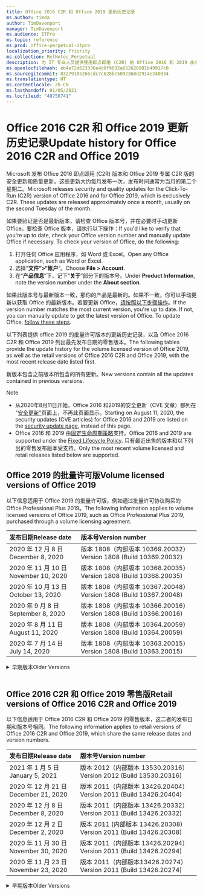 ```yaml
---
title: Office 2016 C2R 和 Office 2019 更新历史记录
ms.author: timda
author: TimDavenport
manager: TimDavenport
ms.audience: ITPro
ms.topic: reference
ms.prod: office-perpetual-itpro
localization_priority: Priority
ms.collection: RelNotes_Perpetual
description: 为 IT 专业人员提供使用即点即用 (C2R) 的 Office 2016 和 2019 永久版本的更新历史记录
ms.openlocfilehash: eb4a72d623336e4d8f9032a652626981b49917c0
ms.sourcegitcommit: 83279185266cdc7c628bc5092360d2914e240034
ms.translationtype: HT
ms.contentlocale: zh-CN
ms.lasthandoff: 01/05/2021
ms.locfileid: "49756741"
---
```

# <a name="update-history-for-office-2016-c2r-and-office-2019"></a><span data-ttu-id="72a19-103">Office 2016 C2R 和 Office 2019 更新历史记录</span><span class="sxs-lookup"><span data-stu-id="72a19-103">Update history for Office 2016 C2R and Office 2019</span></span>

<span data-ttu-id="72a19-p101">Microsoft 发布 Office 2016 即点即用 (C2R) 版本和 Office 2019 专属 C2R 版的安全更新和质量更新。这些更新大约每月发布一次，发布时间通常为当月的第二个星期二。</span><span class="sxs-lookup"><span data-stu-id="72a19-p101">Microsoft releases security and quality updates for the Click-To-Run (C2R) version of Office 2016 and for Office 2019, which is exclusively C2R. These updates are released approximately once a month, usually on the second Tuesday of the month.</span></span>

<span data-ttu-id="72a19-p102">如果要验证是否是最新版本，请检查 Office 版本号，并在必要时手动更新 Office。要检查 Office 版本，请执行以下操作：</span><span class="sxs-lookup"><span data-stu-id="72a19-p102">If you'd like to verify that you're up to date, check your Office version number and manually update Office if necessary. To check your version of Office, do the following:</span></span>

  1.    <span data-ttu-id="72a19-108">打开任何 Office 应用程序，如 Word 或 Excel。</span><span class="sxs-lookup"><span data-stu-id="72a19-108">Open any Office application, such as Word or Excel.</span></span>
  2.    <span data-ttu-id="72a19-109">选择“**文件”>“帐户**”。</span><span class="sxs-lookup"><span data-stu-id="72a19-109">Choose **File > Account**.</span></span>
  3.    <span data-ttu-id="72a19-110">在“**产品信息**”下，记下“**关于**”部分下的版本号。</span><span class="sxs-lookup"><span data-stu-id="72a19-110">Under **Product Information**, note the version number under the **About section**.</span></span>

<span data-ttu-id="72a19-p103">如果此版本号与最新版本一致，那你的产品是最新的。如果不一致，你可以手动更新以获取 Office 的最新版本。若要更新 Office，[请按照以下步骤操作](https://support.office.com/article/2ab296f3-7f03-43a2-8e50-46de917611c5)。</span><span class="sxs-lookup"><span data-stu-id="72a19-p103">If the version number matches the most current version, you're up to date. If not, you can manually update to get the latest version of Office. To update Office, [follow these steps](https://support.office.com/article/2ab296f3-7f03-43a2-8e50-46de917611c5).</span></span>


<span data-ttu-id="72a19-114">以下列表提供 office 2019 的批量许可版本的更新历史记录，以及 Office 2016 C2R 和 Office 2019 列出最先发布日期的零售版本。</span><span class="sxs-lookup"><span data-stu-id="72a19-114">The following tables provide the update history for the volume licensed version of Office 2019, as well as the retail versions of Office 2016 C2R and Office 2019, with the most recent release date listed first.</span></span>

<span data-ttu-id="72a19-115">新版本包含之前版本所包含的所有更新。</span><span class="sxs-lookup"><span data-stu-id="72a19-115">New versions contain all the updates contained in previous versions.</span></span>


 > [!NOTE]
> - <span data-ttu-id="72a19-116">从2020年8月11日开始，Office 2016 和2019的安全更新（CVE 文章）都列在 "[安全更新"](https://docs.microsoft.com/officeupdates/microsoft365-apps-security-updates)页面上，不再此页面显示。</span><span class="sxs-lookup"><span data-stu-id="72a19-116">Starting on August 11, 2020, the security updates (CVE articles) for Office 2016 and 2019 are listed on the [security update page](https://docs.microsoft.com/officeupdates/microsoft365-apps-security-updates), instead of this page.</span></span> 
> - <span data-ttu-id="72a19-117">Office 2016 和 2019 由[固定生命周期策略](https://docs.microsoft.com/lifecycle/policies/fixed)支持。</span><span class="sxs-lookup"><span data-stu-id="72a19-117">Office 2016 and 2019 are supported under the [Fixed Lifecycle Policy](https://docs.microsoft.com/lifecycle/policies/fixed).</span></span> <span data-ttu-id="72a19-118">只有最近出售的版本和以下列出的零售发布版本受支持。</span><span class="sxs-lookup"><span data-stu-id="72a19-118">Only the most recent volume licensed and retail releases listed below are supported.</span></span>


## <a name="volume-licensed-versions-of-office-2019"></a><span data-ttu-id="72a19-119">Office 2019 的批量许可版</span><span class="sxs-lookup"><span data-stu-id="72a19-119">Volume licensed versions of Office 2019</span></span>
<span data-ttu-id="72a19-120">以下信息适用于 Office 2019 的批量许可版，例如通过批量许可协议购买的 Office Professional Plus 2019。</span><span class="sxs-lookup"><span data-stu-id="72a19-120">The following information applies to volume licensed versions of Office 2019, such as Office Professional Plus 2019, purchased through a volume licensing agreement.</span></span>

[//]: # (请勿删除批量许可表开头)


|<span data-ttu-id="72a19-122">**发布日期**</span><span class="sxs-lookup"><span data-stu-id="72a19-122">**Release date**</span></span>|<span data-ttu-id="72a19-123">**版本号**</span><span class="sxs-lookup"><span data-stu-id="72a19-123">**Version number**</span></span>|
|:-----|:-----|
|<span data-ttu-id="72a19-124">2020 年 12 月 8 日</span><span class="sxs-lookup"><span data-stu-id="72a19-124">December 8, 2020</span></span>|<span data-ttu-id="72a19-125">版本 1808（内部版本 10369.20032）</span><span class="sxs-lookup"><span data-stu-id="72a19-125">Version 1808 (Build 10369.20032)</span></span>|
|<span data-ttu-id="72a19-126">2020 年 11 月 10 日</span><span class="sxs-lookup"><span data-stu-id="72a19-126">November 10, 2020</span></span>|<span data-ttu-id="72a19-127">版本 1808（内部版本 10368.20035）</span><span class="sxs-lookup"><span data-stu-id="72a19-127">Version 1808 (Build 10368.20035)</span></span>|
|<span data-ttu-id="72a19-128">2020 年 10 月 13 日</span><span class="sxs-lookup"><span data-stu-id="72a19-128">October 13, 2020</span></span>|<span data-ttu-id="72a19-129">版本 1808（内部版本 10367.20048）</span><span class="sxs-lookup"><span data-stu-id="72a19-129">Version 1808 (Build 10367.20048)</span></span>|
|<span data-ttu-id="72a19-130">2020 年 9 月 8 日</span><span class="sxs-lookup"><span data-stu-id="72a19-130">September 8, 2020</span></span>|<span data-ttu-id="72a19-131">版本 1808（内部版本 10366.20016）</span><span class="sxs-lookup"><span data-stu-id="72a19-131">Version 1808 (Build 10366.20016)</span></span>|
|<span data-ttu-id="72a19-132">2020 年 8 月 11 日</span><span class="sxs-lookup"><span data-stu-id="72a19-132">August 11, 2020</span></span>|<span data-ttu-id="72a19-133">版本 1808（内部版本 10364.20059）</span><span class="sxs-lookup"><span data-stu-id="72a19-133">Version 1808 (Build 10364.20059)</span></span>|
|<span data-ttu-id="72a19-134">2020 年 7 月 14 日</span><span class="sxs-lookup"><span data-stu-id="72a19-134">July 14, 2020</span></span>   |<span data-ttu-id="72a19-135">版本 1808（内部版本 10363.20015）</span><span class="sxs-lookup"><span data-stu-id="72a19-135">Version 1808 (Build 10363.20015)</span></span>  |


[//]: # (请勿删除批量许可表结尾)

<details>
<summary><span data-ttu-id="72a19-137">早期版本</span><span class="sxs-lookup"><span data-stu-id="72a19-137">Older Versions</span></span></summary>
 

[//]: # (请勿删除批量许可旧表开头)


|<span data-ttu-id="72a19-139">**发布日期**</span><span class="sxs-lookup"><span data-stu-id="72a19-139">**Release date**</span></span>|<span data-ttu-id="72a19-140">**版本号**</span><span class="sxs-lookup"><span data-stu-id="72a19-140">**Version number**</span></span>|
|:-----|:-----|
|<span data-ttu-id="72a19-141">2020 年 6 月 9 日</span><span class="sxs-lookup"><span data-stu-id="72a19-141">June 9, 2020</span></span>   |<span data-ttu-id="72a19-142">版本 1808（内部版本 10361.20002）</span><span class="sxs-lookup"><span data-stu-id="72a19-142">Version 1808 (Build 10361.20002)</span></span>  |
|<span data-ttu-id="72a19-143">2020 年 5 月12 日</span><span class="sxs-lookup"><span data-stu-id="72a19-143">May 12, 2020</span></span>   |<span data-ttu-id="72a19-144">版本 1808（内部版本 10359.20023）</span><span class="sxs-lookup"><span data-stu-id="72a19-144">Version 1808 (Build 10359.20023)</span></span>  |
|<span data-ttu-id="72a19-145">2020 年 4 月 14 日</span><span class="sxs-lookup"><span data-stu-id="72a19-145">April 14, 2020</span></span>   |<span data-ttu-id="72a19-146">版本 1808 （内部版本 10358.20061）</span><span class="sxs-lookup"><span data-stu-id="72a19-146">Version 1808 (Build 10358.20061)</span></span>  |
|<span data-ttu-id="72a19-147">2020 年 3 月 10 日</span><span class="sxs-lookup"><span data-stu-id="72a19-147">March 10, 2020</span></span>   |<span data-ttu-id="72a19-148">版本 1808（内部版本 10357.20081）</span><span class="sxs-lookup"><span data-stu-id="72a19-148">Version 1808 (Build 10357.20081)</span></span>  |
|<span data-ttu-id="72a19-149">2020 年 2 月 11 日</span><span class="sxs-lookup"><span data-stu-id="72a19-149">February 11, 2020</span></span>   |<span data-ttu-id="72a19-150">版本 1808（内部版本 10356.20006）</span><span class="sxs-lookup"><span data-stu-id="72a19-150">Version 1808 (Build 10356.20006)</span></span>  |


[//]: # (请勿删除批量许可旧表结尾)

</details>


<br/>

## <a name="retail-versions-of-office-2016-c2r-and-office-2019"></a><span data-ttu-id="72a19-152">Office 2016 C2R 和 Office 2019 零售版</span><span class="sxs-lookup"><span data-stu-id="72a19-152">Retail versions of Office 2016 C2R and Office 2019</span></span>
<span data-ttu-id="72a19-153">以下信息适用于 Office 2016 C2R 和 Office 2019 的零售版本，这二者的发布日期和版本号相同。</span><span class="sxs-lookup"><span data-stu-id="72a19-153">The following information applies to retail versions of Office 2016 C2R and Office 2019, which share the same release dates and version numbers.</span></span>

[//]: # (请勿删除零售表开头)


|<span data-ttu-id="72a19-155">**发布日期**</span><span class="sxs-lookup"><span data-stu-id="72a19-155">**Release date**</span></span>|<span data-ttu-id="72a19-156">**版本号**</span><span class="sxs-lookup"><span data-stu-id="72a19-156">**Version number**</span></span>|
|:-----|:-----|
|<span data-ttu-id="72a19-157">2021 年 1 月 5 日</span><span class="sxs-lookup"><span data-stu-id="72a19-157">January 5, 2021</span></span>|<span data-ttu-id="72a19-158">版本 2012（内部版本 13530.20316）</span><span class="sxs-lookup"><span data-stu-id="72a19-158">Version 2012 (Build 13530.20316)</span></span>|
|<span data-ttu-id="72a19-159">2020 年 12 月 21 日</span><span class="sxs-lookup"><span data-stu-id="72a19-159">December 21, 2020</span></span>|<span data-ttu-id="72a19-160">版本 2011（内部版本 13426.20404）</span><span class="sxs-lookup"><span data-stu-id="72a19-160">Version 2011 (Build 13426.20404)</span></span>|
|<span data-ttu-id="72a19-161">2020 年 12 月 8 日</span><span class="sxs-lookup"><span data-stu-id="72a19-161">December 8, 2020</span></span>|<span data-ttu-id="72a19-162">版本 2011（内部版本 13426.20332）</span><span class="sxs-lookup"><span data-stu-id="72a19-162">Version 2011 (Build 13426.20332)</span></span>|
|<span data-ttu-id="72a19-163">2020 年 12 月 2 日</span><span class="sxs-lookup"><span data-stu-id="72a19-163">December 2, 2020</span></span>|<span data-ttu-id="72a19-164">版本 2011 (内部版本 13426.20308) </span><span class="sxs-lookup"><span data-stu-id="72a19-164">Version 2011 (Build 13426.20308)</span></span>|
|<span data-ttu-id="72a19-165">2020 年 11 月 30 日</span><span class="sxs-lookup"><span data-stu-id="72a19-165">November 30, 2020</span></span>|<span data-ttu-id="72a19-166">版本 2011（内部版本 13426.20294）</span><span class="sxs-lookup"><span data-stu-id="72a19-166">Version 2011 (Build 13426.20294)</span></span>|
|<span data-ttu-id="72a19-167">2020 年 11 月 23 日</span><span class="sxs-lookup"><span data-stu-id="72a19-167">November 23, 2020</span></span>|<span data-ttu-id="72a19-168">版本 2011（内部版本13426.20274）</span><span class="sxs-lookup"><span data-stu-id="72a19-168">Version 2011 (Build 13426.20274)</span></span>|


[//]: # (请勿删除零售表结尾)

<details>
<summary><span data-ttu-id="72a19-170">早期版本</span><span class="sxs-lookup"><span data-stu-id="72a19-170">Older Versions</span></span></summary>
 

[//]: # (请勿删除零售旧表开头)


|<span data-ttu-id="72a19-172">**发布日期**</span><span class="sxs-lookup"><span data-stu-id="72a19-172">**Release date**</span></span>|<span data-ttu-id="72a19-173">**版本号**</span><span class="sxs-lookup"><span data-stu-id="72a19-173">**Version number**</span></span>|
|:-----|:-----|
|<span data-ttu-id="72a19-174">2020 年 11 月 17 日</span><span class="sxs-lookup"><span data-stu-id="72a19-174">November 17, 2020</span></span>|<span data-ttu-id="72a19-175">版本 2010（内部版本 13328.20408）</span><span class="sxs-lookup"><span data-stu-id="72a19-175">Version 2010 (Build 13328.20408)</span></span>|
|<span data-ttu-id="72a19-176">2020 年 11 月 10 日</span><span class="sxs-lookup"><span data-stu-id="72a19-176">November 10, 2020</span></span>|<span data-ttu-id="72a19-177">版本 2010（内部版本 13328.20356）</span><span class="sxs-lookup"><span data-stu-id="72a19-177">Version 2010 (Build 13328.20356)</span></span>|
|<span data-ttu-id="72a19-178">2020 年 10 月 27 日</span><span class="sxs-lookup"><span data-stu-id="72a19-178">October 27, 2020</span></span>|<span data-ttu-id="72a19-179">版本 2010（内部版本 13328.20292）</span><span class="sxs-lookup"><span data-stu-id="72a19-179">Version 2010 (Build 13328.20292)</span></span>|
|<span data-ttu-id="72a19-180">2020 年 10 月 21 日</span><span class="sxs-lookup"><span data-stu-id="72a19-180">October 21, 2020</span></span>|<span data-ttu-id="72a19-181">版本 2009（内部版本 13231.20418）</span><span class="sxs-lookup"><span data-stu-id="72a19-181">Version 2009 (Build 13231.20418)</span></span>|
|<span data-ttu-id="72a19-182">2020 年 10 月 13 日</span><span class="sxs-lookup"><span data-stu-id="72a19-182">October 13, 2020</span></span>|<span data-ttu-id="72a19-183">版本 2009（内部版本 13231.20390）</span><span class="sxs-lookup"><span data-stu-id="72a19-183">Version 2009 (Build 13231.20390)</span></span>|
|<span data-ttu-id="72a19-184">2020 年 10 月 8 日</span><span class="sxs-lookup"><span data-stu-id="72a19-184">October 8, 2020</span></span>|<span data-ttu-id="72a19-185">版本 2009 (内部版本 13231.20368)</span><span class="sxs-lookup"><span data-stu-id="72a19-185">Version 2009 (Build 13231.20368)</span></span>|
|<span data-ttu-id="72a19-186">2020 年 9 月 28 日</span><span class="sxs-lookup"><span data-stu-id="72a19-186">September 28, 2020</span></span>|<span data-ttu-id="72a19-187">版本 2009（内部版本 13231.20262）</span><span class="sxs-lookup"><span data-stu-id="72a19-187">Version 2009 (Build 13231.20262)</span></span>|
|<span data-ttu-id="72a19-188">2020 年 9 月 22 日</span><span class="sxs-lookup"><span data-stu-id="72a19-188">September 22, 2020</span></span>|<span data-ttu-id="72a19-189">版本 2008（内部版本 13127.20508）</span><span class="sxs-lookup"><span data-stu-id="72a19-189">Version 2008 (Build 13127.20508)</span></span>|
|<span data-ttu-id="72a19-190">2020 年 9 月9 日</span><span class="sxs-lookup"><span data-stu-id="72a19-190">September 9, 2020</span></span>|<span data-ttu-id="72a19-191">版本 2008（内部版本 13127.20408）</span><span class="sxs-lookup"><span data-stu-id="72a19-191">Version 2008 (Build 13127.20408)</span></span>|
|<span data-ttu-id="72a19-192">2020 年 8 月 31 日</span><span class="sxs-lookup"><span data-stu-id="72a19-192">August 31, 2020</span></span>|<span data-ttu-id="72a19-193">版本 2008（内部版本 13127.20296）</span><span class="sxs-lookup"><span data-stu-id="72a19-193">Version 2008 (Build 13127.20296)</span></span>|
|<span data-ttu-id="72a19-194">2020 年 8 月 25 日</span><span class="sxs-lookup"><span data-stu-id="72a19-194">August 25, 2020</span></span>|<span data-ttu-id="72a19-195">版本 2007（内部版本 13029.20460）</span><span class="sxs-lookup"><span data-stu-id="72a19-195">Version 2007 (Build 13029.20460)</span></span>|
|<span data-ttu-id="72a19-196">2020 年 8 月 11 日</span><span class="sxs-lookup"><span data-stu-id="72a19-196">August 11, 2020</span></span>|<span data-ttu-id="72a19-197">版本 2007（内部版本 13029.20344）</span><span class="sxs-lookup"><span data-stu-id="72a19-197">Version 2007 (Build 13029.20344)</span></span>|
|<span data-ttu-id="72a19-198">2020 年 7 月 30 日</span><span class="sxs-lookup"><span data-stu-id="72a19-198">July 30, 2020</span></span>|<span data-ttu-id="72a19-199">版本 2007（内部版本 13029.20308）</span><span class="sxs-lookup"><span data-stu-id="72a19-199">Version 2007 (Build 13029.20308)</span></span>  |
|<span data-ttu-id="72a19-200">2020 年 7 月 28 日</span><span class="sxs-lookup"><span data-stu-id="72a19-200">July 28, 2020</span></span>|<span data-ttu-id="72a19-201">版本 2006（内部版本 13001.20498）</span><span class="sxs-lookup"><span data-stu-id="72a19-201">Version 2006 (Build 13001.20498)</span></span>  |
|<span data-ttu-id="72a19-202">2020 年 7 月 14 日</span><span class="sxs-lookup"><span data-stu-id="72a19-202">July 14, 2020</span></span>|<span data-ttu-id="72a19-203">版本 2006（内部版本 13001.20384）</span><span class="sxs-lookup"><span data-stu-id="72a19-203">Version 2006 (Build 13001.20384)</span></span>  |
|<span data-ttu-id="72a19-204">2020 年 6 月 30 日</span><span class="sxs-lookup"><span data-stu-id="72a19-204">June 30, 2020</span></span>|<span data-ttu-id="72a19-205">版本 2006（内部版本 13001.20266）</span><span class="sxs-lookup"><span data-stu-id="72a19-205">Version 2006 (Build 13001.20266)</span></span>  |
|<span data-ttu-id="72a19-206">2020 年 6 月 24 日</span><span class="sxs-lookup"><span data-stu-id="72a19-206">June 24, 2020</span></span>|<span data-ttu-id="72a19-207">版本 2005（内部版本 12827.20470）</span><span class="sxs-lookup"><span data-stu-id="72a19-207">Version 2005 (Build 12827.20470)</span></span>  |
|<span data-ttu-id="72a19-208">2020 年 6 月 9 日</span><span class="sxs-lookup"><span data-stu-id="72a19-208">June 9, 2020</span></span>|<span data-ttu-id="72a19-209">版本 2005（内部版本 12827.20336）</span><span class="sxs-lookup"><span data-stu-id="72a19-209">Version 2005 (Build 12827.20336)</span></span>  |
|<span data-ttu-id="72a19-210">2020 年 6 月 2 日</span><span class="sxs-lookup"><span data-stu-id="72a19-210">June 2, 2020</span></span>|<span data-ttu-id="72a19-211">版本 2005（内部版本 12827.20268）</span><span class="sxs-lookup"><span data-stu-id="72a19-211">Version 2005 (Build 12827.20268)</span></span>  |
|<span data-ttu-id="72a19-212">2020 年 5 月 21 日</span><span class="sxs-lookup"><span data-stu-id="72a19-212">May 21, 2020</span></span>|<span data-ttu-id="72a19-213">版本 2004（内部版本 12730.20352）</span><span class="sxs-lookup"><span data-stu-id="72a19-213">Version 2004 (Build 12730.20352)</span></span>  |
|<span data-ttu-id="72a19-214">2020 年 5 月12 日</span><span class="sxs-lookup"><span data-stu-id="72a19-214">May 12, 2020</span></span>|<span data-ttu-id="72a19-215">版本 2004（内部版本 12730.20270）</span><span class="sxs-lookup"><span data-stu-id="72a19-215">Version 2004 (Build 12730.20270)</span></span>  |
|<span data-ttu-id="72a19-216">2020 年 5 月 4 日</span><span class="sxs-lookup"><span data-stu-id="72a19-216">May 4, 2020</span></span>|<span data-ttu-id="72a19-217">版本 2004（内部版本 12730.20250）</span><span class="sxs-lookup"><span data-stu-id="72a19-217">Version 2004 (Build 12730.20250)</span></span>  |
|<span data-ttu-id="72a19-218">2020 年 4 月 29 日</span><span class="sxs-lookup"><span data-stu-id="72a19-218">April 29, 2020</span></span>|<span data-ttu-id="72a19-219">版本 2004 （内部版本 12730.20236）</span><span class="sxs-lookup"><span data-stu-id="72a19-219">Version 2004 (Build 12730.20236)</span></span>  |
|<span data-ttu-id="72a19-220">2020 年 4 月 15 日</span><span class="sxs-lookup"><span data-stu-id="72a19-220">April 15, 2020</span></span>|<span data-ttu-id="72a19-221">版本 2003 （内部版本 12624.20466）</span><span class="sxs-lookup"><span data-stu-id="72a19-221">Version 2003 (Build 12624.20466)</span></span>  |
|<span data-ttu-id="72a19-222">2020 年 4 月 14 日</span><span class="sxs-lookup"><span data-stu-id="72a19-222">April 14, 2020</span></span>|<span data-ttu-id="72a19-223">版本 2003（内部版本 12624.20442）</span><span class="sxs-lookup"><span data-stu-id="72a19-223">Version 2003 (Build 12624.20442)</span></span>  |
|<span data-ttu-id="72a19-224">2020 年 3 月 31 日</span><span class="sxs-lookup"><span data-stu-id="72a19-224">March 31, 2020</span></span>|<span data-ttu-id="72a19-225">版本 2003（内部版本 12624.20382）</span><span class="sxs-lookup"><span data-stu-id="72a19-225">Version 2003 (Build 12624.20382)</span></span>  |
|<span data-ttu-id="72a19-226">2020 年 3 月25 日</span><span class="sxs-lookup"><span data-stu-id="72a19-226">March 25, 2020</span></span>|<span data-ttu-id="72a19-227">版本 2003（内部版本 12624.20320）</span><span class="sxs-lookup"><span data-stu-id="72a19-227">Version 2003 (Build 12624.20320)</span></span>  |
|<span data-ttu-id="72a19-228">2020 年 3 月 10 日</span><span class="sxs-lookup"><span data-stu-id="72a19-228">March 10, 2020</span></span>|<span data-ttu-id="72a19-229">版本 2002（内部版本 12527.20278）</span><span class="sxs-lookup"><span data-stu-id="72a19-229">Version 2002 (Build 12527.20278)</span></span>  |
|<span data-ttu-id="72a19-230">2020 年 3 月 1 日</span><span class="sxs-lookup"><span data-stu-id="72a19-230">March 1, 2020</span></span>   |<span data-ttu-id="72a19-231">版本 2002（内部版本 12527.20242）</span><span class="sxs-lookup"><span data-stu-id="72a19-231">Version 2002 (Build 12527.20242)</span></span>  |


[//]: # (请勿删除零售旧表结尾)


</details>






